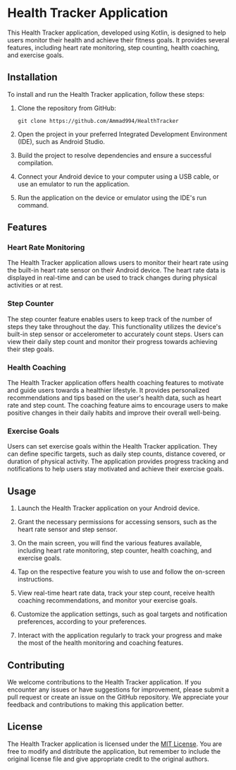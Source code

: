 # Health Tracker Application

This Health Tracker application, developed using Kotlin, is designed to help users monitor their health and achieve their fitness goals. It provides several features, including heart rate monitoring, step counting, health coaching, and exercise goals.

## Installation

To install and run the Health Tracker application, follow these steps:

1. Clone the repository from GitHub:
    ```shell
    git clone https://github.com/Ammad994/HealthTracker
    ```

2. Open the project in your preferred Integrated Development Environment (IDE), such as Android Studio.

3. Build the project to resolve dependencies and ensure a successful compilation.

4. Connect your Android device to your computer using a USB cable, or use an emulator to run the application.

5. Run the application on the device or emulator using the IDE's run command.

## Features

### Heart Rate Monitoring

The Health Tracker application allows users to monitor their heart rate using the built-in heart rate sensor on their Android device. The heart rate data is displayed in real-time and can be used to track changes during physical activities or at rest.

### Step Counter

The step counter feature enables users to keep track of the number of steps they take throughout the day. This functionality utilizes the device's built-in step sensor or accelerometer to accurately count steps. Users can view their daily step count and monitor their progress towards achieving their step goals.

### Health Coaching

The Health Tracker application offers health coaching features to motivate and guide users towards a healthier lifestyle. It provides personalized recommendations and tips based on the user's health data, such as heart rate and step count. The coaching feature aims to encourage users to make positive changes in their daily habits and improve their overall well-being.

### Exercise Goals

Users can set exercise goals within the Health Tracker application. They can define specific targets, such as daily step counts, distance covered, or duration of physical activity. The application provides progress tracking and notifications to help users stay motivated and achieve their exercise goals.

## Usage

1. Launch the Health Tracker application on your Android device.

2. Grant the necessary permissions for accessing sensors, such as the heart rate sensor and step sensor.

3. On the main screen, you will find the various features available, including heart rate monitoring, step counter, health coaching, and exercise goals.

4. Tap on the respective feature you wish to use and follow the on-screen instructions.

5. View real-time heart rate data, track your step count, receive health coaching recommendations, and monitor your exercise goals.

6. Customize the application settings, such as goal targets and notification preferences, according to your preferences.

7. Interact with the application regularly to track your progress and make the most of the health monitoring and coaching features.

## Contributing

We welcome contributions to the Health Tracker application. If you encounter any issues or have suggestions for improvement, please submit a pull request or create an issue on the GitHub repository. We appreciate your feedback and contributions to making this application better.

## License

The Health Tracker application is licensed under the [MIT License](LICENSE). You are free to modify and distribute the application, but remember to include the original license file and give appropriate credit to the original authors.
